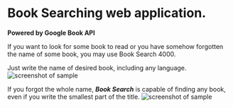 # Book Searching web application.
__Powered by Google Book API__

If you want to look for some book to read or you have somehow forgotten the name of some book, you may use Book Search 4000.

Just write the name of desired book, including any language.
![screenshot of sample](https://i.imgur.com/69qTHHw.png)

If you forgot the whole name, ***Book Search*** is capable of finding any book, even if you write the smallest part of the title.
![screenshot of sample](https://i.imgur.com/ab6gxyP.png)
